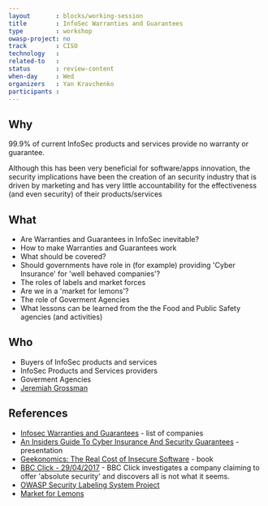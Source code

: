 ```yaml
---
layout       : blocks/working-session
title        : InfoSec Warranties and Guarantees
type         : workshop
owasp-project: no
track        : CISO
technology   :
related-to   :
status       : review-content
when-day     : Wed
organizers   : Yan Kravchenko
participants :
---
```


## Why

99.9% of current InfoSec products and services provide no warranty or guarantee.

Although this has been very beneficial for software/apps innovation, the security implications have been the creation of an security industry
that is driven by marketing and has very little accountability for the effectiveness (and even security) of their products/services

## What

 - Are Warranties and Guarantees in InfoSec inevitable?
 - How to make Warranties and Guarantees work
 - What should be covered?
 - Should governments have role in (for example) providing 'Cyber Insurance' for 'well behaved companies'?
 - The roles of labels and market forces
 - Are we in a 'market for lemons'?
 - The role of Goverment Agencies
 - What lessons can be learned from the the Food and Public Safety agencies (and activities)

## Who

 - Buyers of InfoSec products and services
 - InfoSec Products and Services providers
 - Goverment Agencies
 - [Jeremiah Grossman](https://twitter.com/jeremiahg)

## References

 - [Infosec Warranties and Guarantees](http://blog.jeremiahgrossman.com/2017/02/infosec-warranties-and-guarantees.html) - list of companies
 - [An Insiders Guide To Cyber Insurance And Security Guarantees](https://www.blackhat.com/docs/us-16/materials/us-16-Grossman-An-Insiders-Guide-To-Cyber-Insurance-And-Security-Guarantees.pdf) - presentation
 - [Geekonomics: The Real Cost of Insecure Software](https://www.amazon.com/Geekonomics-Real-Insecure-Software-paperback/dp/0321735978) - book
 - [BBC Click - 29/04/2017](https://www.bbc.co.uk/programmes/b08p1nts) - BBC Click investigates a company claiming to offer 'absolute security' and discovers all is not what it seems.
 - [OWASP Security Labeling System Project](https://www.owasp.org/index.php/OWASP_Security_Labeling_System_Project)
 - [Market for Lemons](https://en.wikipedia.org/wiki/The_Market_for_Lemons)
